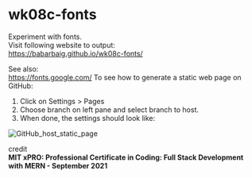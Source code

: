# wk08c-fonts

Experiment with fonts.  
Visit following website to output:  
<https://babarbaig.github.io/wk08c-fonts/>

See also:  
<https://fonts.google.com/>
To see how to generate a static web page on GitHub:

1. Click on Settings > Pages
2. Choose branch on left pane and select branch to host.
3. When done, the settings should look like:

![GitHub_host_static_page](https://user-images.githubusercontent.com/7257692/142778869-b4aa8af8-830d-4926-b785-bc5d4f0063f2.jpg)

credit  
**MIT xPRO: Professional Certificate in Coding: Full Stack Development with MERN - September 2021**
